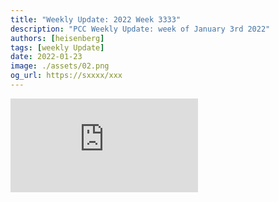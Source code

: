 ```yaml
---
title: "Weekly Update: 2022 Week 3333"
description: "PCC Weekly Update: week of January 3rd 2022"
authors: [heisenberg]
tags: [weekly Update]
date: 2022-01-23
image: ./assets/02.png
og_url: https://sxxxx/xxx
---
```


<iframe src="http://mpvideo.qpic.cn/0bc3piaacaaaeuafxc5yqzrfa6wdaf5aaaia.f10002.mp4?dis_k=e08de054cee3e3867a0b8e152c7c7359&dis_t=1657612429&vid=wxv_2460490411036229633&format_id=10002&support_redirect=0&mmversion=false" scrolling="no" frameborder="no" framespacing="0" allowfullscreen="false"></iframe>

<!--truncate-->